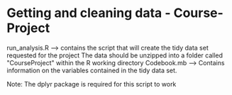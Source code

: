 # Getting and cleaning data - Course-Project

run_analysis.R --> contains the script that will create the tidy data set requested for the project
The data should be unzipped into a folder called "CourseProject" within the R working directory
Codebook.mb --> Contains information on the variables contained in the tidy data set. 


Note: The dplyr package is required for this script to work

